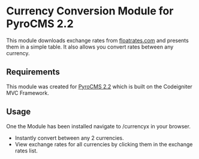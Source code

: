 # Currency Conversion Module for PyroCMS 2.2
This module downloads exchange rates from [floatrates.com](http://www.floatrates.com/daily/gbp.xml) and presents them in a simple table. It also allows you convert rates between any currency.
## Requirements
This module was created for [PyroCMS 2.2](https://github.com/pyrocms/pyrocms/tree/2.2/master) which is built on the Codeigniter MVC Framework.
## Usage
One the Module has been installed navigate to /currencyx in your browser.
* Instantly convert between any 2 currencies.
* View exchange rates for all currencies by clicking them in the exchange rates list.
